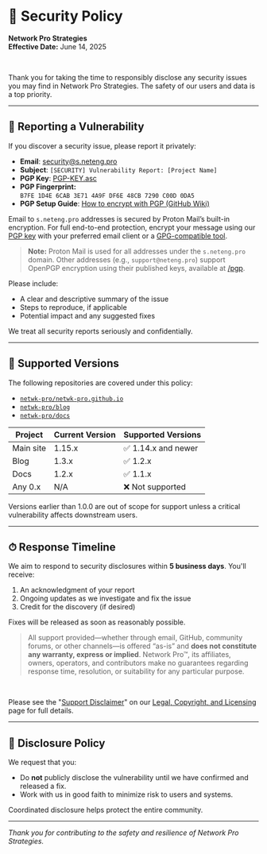 <!-- =========================================================================
Copyright © 2025 Network Pro Strategies (Network Pro™)
SPDX-License-Identifier: CC-BY-4.0 OR GPL-3.0-or-later
This file is part of Network Pro.
========================================================================== -->

# 🔐 Security Policy

**Network Pro Strategies**  
**Effective Date:** June 14, 2025

&nbsp;

Thank you for taking the time to responsibly disclose any security issues you may find in Network Pro Strategies. The safety of our users and data is a top priority.

---

## 📣 Reporting a Vulnerability

If you discover a security issue, please report it privately:

- **Email**: [security@s.neteng.pro](mailto:security@s.neteng.pro)
- **Subject**: `[SECURITY] Vulnerability Report: [Project Name]`
- **PGP Key**: [PGP-KEY.asc](https://raw.githubusercontent.com/netwk-pro/.github/master/PGP-KEY.asc)
- **PGP Fingerprint:**  
  `B7FE 1D4E 6CAB 3E71 4A9F DF6E 48CB 7290 C00D 0DA5`
- **PGP Setup Guide**: [How to encrypt with PGP (GitHub Wiki)](https://github.com/netwk-pro/netwk-pro.github.io/wiki/Getting-Started-with-PGP)

Email to `s.neteng.pro` addresses is secured by Proton Mail’s built-in encryption. For full end-to-end protection, encrypt your message using our [PGP key](https://raw.githubusercontent.com/netwk-pro/.github/master/PGP-KEY.asc) with your preferred email client or a [GPG-compatible tool](https://gnupg.org).

> **Note:** Proton Mail is used for all addresses under the `s.neteng.pro` domain. Other addresses (e.g., `support@neteng.pro`) support OpenPGP encryption using their published keys, available at [/pgp](https://netwk.pro/pgp).

Please include:

- A clear and descriptive summary of the issue
- Steps to reproduce, if applicable
- Potential impact and any suggested fixes

We treat all security reports seriously and confidentially.

---

## 🔧 Supported Versions

The following repositories are covered under this policy:

- [`netwk-pro/netwk-pro.github.io`](https://github.com/netwk-pro/netwk-pro.github.io)
- [`netwk-pro/blog`](https://github.com/netwk-pro/blog)
- [`netwk-pro/docs`](https://github.com/netwk-pro/docs)

| Project       | Current Version | Supported Versions |
|---------------|------------------|---------------------|
| Main site     | 1.15.x           | ✅ 1.14.x and newer |
| Blog          | 1.3.x            | ✅ 1.2.x |
| Docs          | 1.2.x            | ✅ 1.1.x |
| Any 0.x       | N/A              | ❌ Not supported |

Versions earlier than 1.0.0 are out of scope for support unless a critical vulnerability affects downstream users.

---

## ⏱ Response Timeline

We aim to respond to security disclosures within **5 business days**. You'll receive:

1. An acknowledgment of your report
2. Ongoing updates as we investigate and fix the issue
3. Credit for the discovery (if desired)

Fixes will be released as soon as reasonably possible.

<blockquote>
All support provided—whether through email, GitHub, community forums, or other channels—is offered “as-is” and <strong>does not constitute any warranty, express or implied</strong>. Network Pro&trade;, its affiliates, owners, operators, and contributors make no guarantees regarding response time, resolution, or suitability for any particular purpose.
</blockquote>

&nbsp;

Please see the "[Support Disclaimer](https://netwk.pro/license#support)" on our [Legal, Copyright, and Licensing](https://netwk.pro/license) page for full details.

---

## 🤝 Disclosure Policy

We request that you:

- Do **not** publicly disclose the vulnerability until we have confirmed and released a fix.
- Work with us in good faith to minimize risk to users and systems.

Coordinated disclosure helps protect the entire community.

---

_Thank you for contributing to the safety and resilience of Network Pro Strategies._
